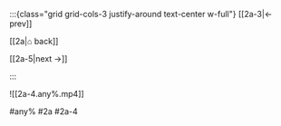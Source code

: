 :::{class="grid grid-cols-3 justify-around text-center w-full"}
[[2a-3|← prev]]

[[2a|⌂ back]]

[[2a-5|next →]]

:::

![[2a-4.any%.mp4]]

#any% #2a #2a-4